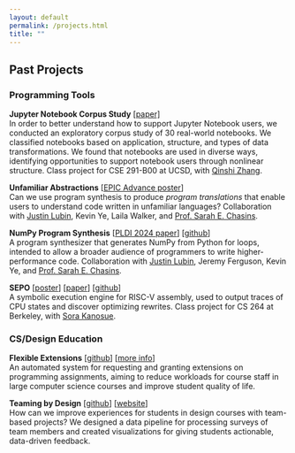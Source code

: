 ```yaml
---
layout: default
permalink: /projects.html
title: ""
---
```


<!-- ## Current Projects -->
## Past Projects

### Programming Tools
__Jupyter Notebook Corpus Study__ [[paper]](../assets/files/notebooks.pdf) \
In order to better understand how to support Jupyter Notebook users, we conducted an exploratory corpus study of 30 real-world notebooks. We classified notebooks based on application, structure, and types of data transformations. We found that notebooks are used in diverse ways, identifying opportunities to support notebook users through nonlinear structure. Class project for CSE 291-B00 at UCSD, with [Qinshi Zhang](https://carolzhangzz.github.io/).

__Unfamiliar Abstractions__ [[EPIC Advance poster](../assets/files/epic-poster-sp23.pdf)] \
Can we use program synthesis to produce *program translations* that enable users to understand code written in unfamiliar languages? Collaboration with [Justin Lubin](https://jlubin.net), Kevin Ye, Laila Walker, and [Prof. Sarah E. Chasins](https://schasins.com).

__NumPy Program Synthesis__ <a name="numpy"></a> [[PLDI 2024 paper](https://doi.org/10.1145/3656453)] [[github](https://github.com/justinlubin/cobbler)] \
A program synthesizer that generates NumPy from Python for loops, intended to allow a broader audience of programmers to write higher-performance code. Collaboration with [Justin Lubin](https://jlubin.net), Jeremy Ferguson, Kevin Ye, and [Prof. Sarah E. Chasins](https://schasins.com).

__SEPO__ [[poster](../assets/files/sepo-poster.pdf)] [[paper](../assets/files/sepo-paper.pdf)] [[github](https://github.com/skberkeley/sepo)] \
A symbolic execution engine for RISC-V assembly, used to output traces of CPU states and discover optimizing rewrites. Class project for CS 264 at Berkeley, with [Sora Kanosue](https://skanosue.com).

### CS/Design Education

__Flexible Extensions__ [[github](https://github.com/cs161-staff/extensions)] [[more info](https://acelab.berkeley.edu/projects/flextensions/)] \
An automated system for requesting and granting extensions on programming assignments, aiming to reduce workloads for course staff in large computer science courses and improve student quality of life.

__Teaming by Design__ [[github](https://github.com/teamingbydesign/txd-pipeline)] [[website](https://www.teamingxdesign.com/)] \
How can we improve experiences for students in design courses with team-based projects? We designed a data pipeline for processing surveys of team members and created visualizations for giving students actionable, data-driven feedback.